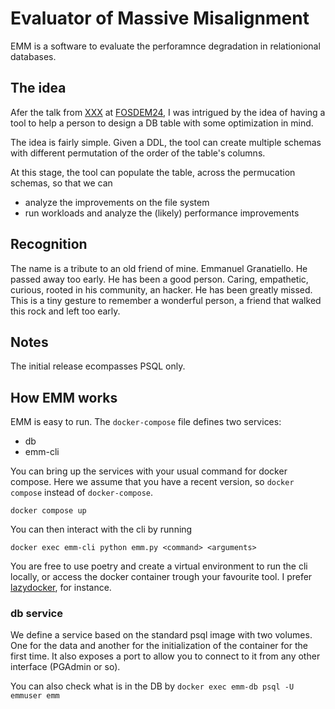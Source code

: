 # Evaluator of Massive Misalignment
EMM is a software to evaluate the perforamnce degradation in relationional databases. 

## The idea
Afer the talk from [XXX]() at [FOSDEM24](), I was intrigued by the idea of having a tool to help a person to design a DB table with some optimization in mind.

The idea is fairly simple. Given a DDL, the tool can create multiple schemas with different permutation of the order of the table's columns.

At this stage, the tool can populate the table, across the permucation schemas, so that we can 
* analyze the improvements on the file system
* run workloads and analyze the (likely) performance improvements

## Recognition 
The name is a tribute to an old friend of mine. Emmanuel Granatiello. He passed away too early. He has been a good person. Caring, empathetic, curious, rooted in his community, an hacker. He has been greatly missed. 
This is a tiny gesture to remember a wonderful person, a friend that walked this rock and left too early.

## Notes
The initial release ecompasses PSQL only.

## How EMM works
EMM is easy to run. The `docker-compose` file defines two services:
* db
* emm-cli

You can bring up the services with your usual command for docker compose. Here we assume that you have a recent version, so `docker compose` instead of `docker-compose`.

```
docker compose up
```

You can then interact with the cli by running 
```
docker exec emm-cli python emm.py <command> <arguments>
```

You are free to use poetry and create a virtual environment to run the cli locally, or access the docker container trough your favourite tool. 
I prefer [lazydocker](https://github.com/jesseduffield/lazydocker), for instance.

### db service
We define a service based on the standard psql image with two volumes. One for the data and another for the initialization of the container for the first time.
It also exposes a port to allow you to connect to it from any other interface (PGAdmin or so).

You can also check what is in the DB by `docker exec emm-db psql -U emmuser emm`
